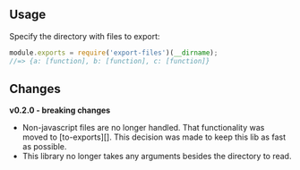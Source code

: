## Usage

Specify the directory with files to export:

```js
module.exports = require('export-files')(__dirname);
//=> {a: [function], b: [function], c: [function]}
```

## Changes

**v0.2.0 - breaking changes**

- Non-javascript files are no longer handled. That functionality was moved to [to-exports][]. This decision was made to keep this lib as fast as possible.
- This library no longer takes any arguments besides the directory to read.
